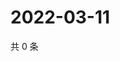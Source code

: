 # 2022-03-11

共 0 条

<!-- BEGIN WEIBO -->
<!-- 最后更新时间 Fri Mar 11 2022 20:24:51 GMT+0800 (China Standard Time) -->

<!-- END WEIBO -->
